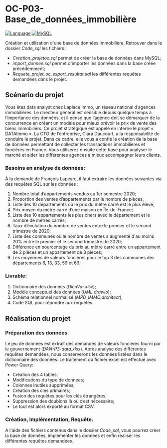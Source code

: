 # OC-P03-Base_de_données_immobilière

[![Language](https://img.shields.io/badge/SQL-darkblue.svg?style=flat&logo=SQL&logoColor=white)](https://sql.sh/cours/optimize)
[![MySQL](https://img.shields.io/badge/MySQL-darkorange.svg?style=flat&logo=mysql&logoColor=white)](https://www.mysql.com/fr/)

Création et utilisation d'une base de données immobilière. Retrouver dans le dossier *Code_sql* les fichiers:
- *Creation_projetoc.sql* permet de créer la base de données dans MySQL;
- *import_donnee.sql*  permet d'importer les données dans la base créée précédemment;
- *Requete_projet_oc_export_resultat.sql* les différentes requêtes demandées dans le projet.

## Scénario du projet

Vous êtes data analyst chez Laplace Immo, un réseau national d’agences immobilières. Le directeur général est sensible depuis quelque temps à l’importance des données, et il pense que l’agence doit se démarquer de la concurrence en créant un modèle pour mieux prévoir le prix de vente des biens immobiliers. 
Ce projet stratégique est appelé en interne le projet « DATAImmo ». La CTO de l’entreprise, Clara Daucourt, a la responsabilité de conduire le projet. Dans ce cadre, elle vous a confié la création de la base de données permettant de collecter les transactions immobilières et foncières en France. Vous utiliserez ensuite cette base pour analyser le marché et aider les différentes agences à mieux accompagner leurs clients.

### Besoins en analyse de données:
À la demande de François Lapeyre, il faut extraire les données suivantes via des requêtes SQL sur les données :
1. Nombre total d’appartements vendus au 1er semestre 2020;
2. Proportion des ventes d’appartements par le nombre de pièces;
3. Liste des 10 départements où le prix du mètre carré est le plus élevé;
4. Prix moyen du mètre carré d’une maison en Île-de-France;
5. Liste des 10 appartements les plus chers avec le département et le nombre de mètres carrés;
6. Taux d’évolution du nombre de ventes entre le premier et le second trimestre de 2020;
7. Liste des communes où le nombre de ventes a augmenté d'au moins 20% entre le premier et le second trimestre de 2020;
8. Différence en pourcentage du prix au mètre carré entre un appartement de 2 pièces et un appartement de 3 pièces;
9. Les moyennes de valeurs foncières pour le top 3 des communes des départements 6, 13, 33, 59 et 69;

### **Livrable:**
1. Dictionnaire des données (*DicoVar.xlsx*);  
2. Modèle conceptuel des données (*UML.drawio*);
3. Schéma relationnel normalisé (*MPD_IMMO.architect*);
4. Code SQL pour répondre aux requêtes.


## Réalisation du projet

### Préparation des données
Le jeu de données est extrait des demandes de valeurs foncières fourni par le gouvernement (*DAN-P3-data.xlsx*). Après analyse des différentes requêtes demandées, nous conserverons les données listées dans le dictionnaire des données. Le traitement du fichier excel est effectué avec Power Query:
- Création des 4 tables; 
- Modifications du type de données; 
- Colonnes inutiles supprimées; 
- Création des clés primaires;
- Fusion des requêtes pour les clés étrangères;
- Suppression des doublons là où c’est nécessaire;
- Le tout est alors exporté au format CSV.

### Création, Implémentation, Requête.
A l'aide des fichiers contenus dans le dossier *Code_sql*, vous pourrez créer la base de données, implémenter les données et enfin réaliser les différentes requêtes demandées.